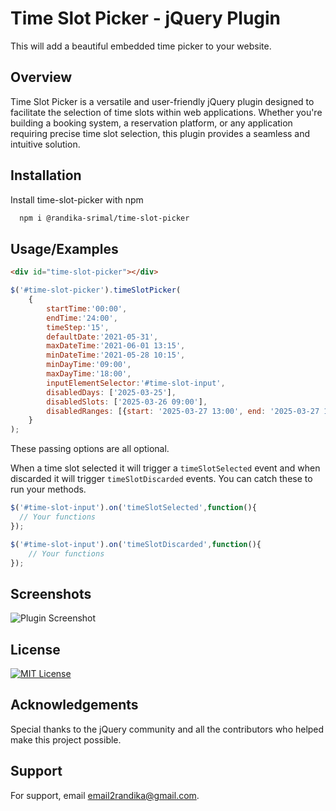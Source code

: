 
# Time Slot Picker - jQuery Plugin

This will add a beautiful embedded time picker to your website. 

## Overview 

Time Slot Picker is a versatile and user-friendly jQuery plugin designed to facilitate the selection of time slots within web applications. Whether you're building a booking system, a reservation platform, or any application requiring precise time slot selection, this plugin provides a seamless and intuitive solution.


## Installation 

Install time-slot-picker with npm

```bash 
  npm i @randika-srimal/time-slot-picker
```
    
## Usage/Examples

```html
<div id="time-slot-picker"></div>
```
```javascript
$('#time-slot-picker').timeSlotPicker(
    {
        startTime:'00:00',
        endTime:'24:00',
        timeStep:'15',
        defaultDate:'2021-05-31',
        maxDateTime:'2021-06-01 13:15',
        minDateTime:'2021-05-28 10:15',
        minDayTime:'09:00',
        maxDayTime:'18:00',
        inputElementSelector:'#time-slot-input',
        disabledDays: ['2025-03-25'],
        disabledSlots: ['2025-03-26 09:00'],
        disabledRanges: [{start: '2025-03-27 13:00', end: '2025-03-27 16:00'}]
    }
);
```
These passing options are all optional.

When a time slot selected it will trigger a `timeSlotSelected` event and when discarded it will trigger `timeSlotDiscarded` events. You can catch these to run your methods.

```javascript
$('#time-slot-input').on('timeSlotSelected',function(){
  // Your functions
});

$('#time-slot-input').on('timeSlotDiscarded',function(){
    // Your functions
});
```
  
## Screenshots

![Plugin Screenshot](https://user-images.githubusercontent.com/7983447/120070508-83034380-c0a8-11eb-8883-9ad530c151bb.png)

  
## License

[![MIT License](https://img.shields.io/badge/License-MIT-yellow.svg)](https://opensource.org/licenses/)

## Acknowledgements

Special thanks to the jQuery community and all the contributors who helped make this project possible.
 
## Support

For support, email email2randika@gmail.com.

  
